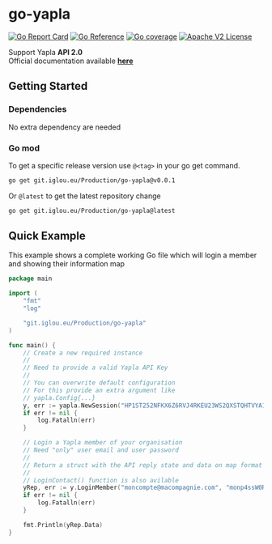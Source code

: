 # go-yapla

[![Go Report Card](https://goreportcard.com/badge/git.iglou.eu/Production/go-yapla)](https://goreportcard.com/report/git.iglou.eu/Production/go-yapla)
[![Go Reference](https://img.shields.io/badge/api-reference-blue)](https://pkg.go.dev/git.iglou.eu/Production/go-yapla)
[![Go coverage](https://img.shields.io/badge/coverage-87.7%-green)](https://img.shields.io)
[![Apache V2 License](https://img.shields.io/badge/licence-MIT-9cf)](https://opensource.org/licenses/MIT)

Support Yapla **API 2.0**    
Official documentation available [**here**](https://app.swaggerhub.com/apis/yapla/yapla/2.0.0)

## Getting Started

### Dependencies
No extra dependency are needed

### Go mod
To get a specific release version use `@<tag>` in your go get command.
```sh
go get git.iglou.eu/Production/go-yapla@v0.0.1
```

Or `@latest` to get the latest repository change
```sh
go get git.iglou.eu/Production/go-yapla@latest
```

## Quick Example

This example shows a complete working Go file which will login a member and showing their information map
```go
package main

import (
	"fmt"
	"log"

	"git.iglou.eu/Production/go-yapla"
)

func main() {
    // Create a new required instance
    //
    // Need to provide a valid Yapla API Key 
    //
    // You can overwrite default configuration
    // For this provide an extra argument like
    // yapla.Config{...}
	y, err := yapla.NewSession("HP1ST252NFKX6Z6RVJ4RKEU23WS2QXSTQHTVYA1JAFWYX306")
	if err != nil {
		log.Fatalln(err)
	}

    // Login a Yapla member of your organisation
    // Need "only" user email and user password
    //
    // Return a struct with the API reply state and data on map format
    //
    // LoginContact() function is also avilable
	yRep, err := y.LoginMember("moncompte@macompagnie.com", "monp4ssW0R4!")
	if err != nil {
		log.Fatalln(err)
	}

	fmt.Println(yRep.Data)
}
```
